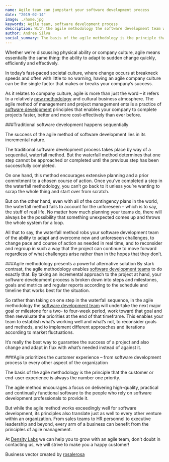 ```yaml
---
name: Agile team can jumpstart your software development process
date: "2019-02-14"
image: ./home.jpg
keywords: Agile team, software development process
description: With the agile methodology the software development team will undertake the next major goal or milestone for a two week period, work toward that goal and then reevaluate the priorities at the end of that timeframe. This enables your team to establish what’s working well and what’s not, to reconsider goals and methods, and to implement different approaches and iterations according to market fluctuations.
author: Andrea Silva
social_summary: The basis of the agile methodology is the principle that the customer or end-user experience is always the number one priority. The agile method encourages a focus on delivering high-quality, practical and continually functional software to the people who rely on software development professionals to provide it.
---
```

Whether we’re discussing physical ability or company culture, agile means essentially the same thing: the ability to adapt to sudden change quickly, efficiently and effectively. 

In today’s fast-paced societal culture, where change occurs at breakneck speeds and often with little to no warning, having an agile company culture can be the single factor that makes or breaks your company’s success.

As it relates to company culture, agile is more than just the word – it refers to a relatively [new methodology](https://densitylabs.io/blog/highlights-of-why-you-should-read-The-Lean-Startup) and cultural business atmosphere. The agile method of management and project management entails a practice of [software development](https://densitylabs.io/blog/building-a-dedicated-software-development-team) principles that enables your company to complete projects faster, better and more cost-effectively than ever before.

###Traditional software development happens sequentially

The success of the agile method of software development lies in its incremental nature. 

The traditional software development process takes place by way of a sequential, waterfall method. But the waterfall method determines that one step cannot be approached or completed until the previous step has been successfully completed. 

On one hand, this method encourages extensive planning and a prior commitment to a chosen course of action. Once you’ve completed a step in the waterfall methodology, you can’t go back to it unless you’re wanting to scrap the whole thing and start over from scratch.

But on the other hand, even with all of the contingency plans in the world, the waterfall method fails to account for the unforeseen – which is to say, the stuff of real life. No matter how much planning your teams do, there will always be the possibility that something unexpected comes up and throws the whole system for a loop.

All that to say, the waterfall method robs your software development team of the ability to adapt and overcome new and unforeseen challenges, to change pace and course of action as needed in real time, and to reconsider and regroup in such a way that the project can continue to move forward regardless of what challenges arise rather than in the hopes that they don’t.

###Agile methodology presents a powerful alternative solution
By stark contrast, the agile methodology enables [software development teams](https://densitylabs.io/blog/building-a-dedicated-software-development-team) to do exactly that. By taking an incremental approach to the project at hand, your software development process is broken down into steps and milestones, goals and metrics and regular reports according to the schedule and timeline that works best for the situation.

So rather than taking on one step in the waterfall sequence, in the agile methodology the [software development team](https://densitylabs.io/blog/building-a-dedicated-software-development-team) will undertake the next major goal or milestone for a two- to four-week period, work toward that goal and then reevaluate the priorities at the end of that timeframe. This enables your team to establish what’s working well and what’s not, to reconsider goals and methods, and to implement different approaches and iterations according to market fluctuations.

It’s really the best way to guarantee the success of a project and also change and adapt in flux with what’s needed instead of against it.

###Agile prioritizes the customer experience – from software development process to every other aspect of the organization

The basis of the agile methodology is the principle that the customer or end-user experience is always the number one priority.

The agile method encourages a focus on delivering high-quality, practical and continually functional software to the people who rely on software development professionals to provide it.

But while the agile method works exceedingly well for software development, its principles also translate just as well to every other venture within an organization. From sales teams to HR personnel to executive leadership and beyond, every arm of a business can benefit from the principles of agile management. 

At [Density Labs](https://densitylabs.io/contact-us) we can help you to grow with an agile team, don't doubt in contacting us, we will strive to make you a happy customer! 





Business vector created by [rosalerosa](https://www.freepik.com/free-photos-vectors/business)
